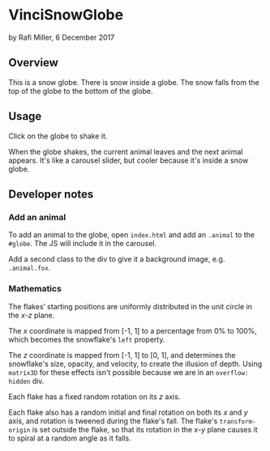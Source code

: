 # VinciSnowGlobe

by Rafi Miller, 6 December 2017

## Overview

This is a snow globe. There is snow inside a globe. The snow falls from the top of the globe to the bottom of the globe. 

## Usage

Click on the globe to shake it.

When the globe shakes, the current animal leaves and the next animal appears. It's like a carousel slider, but cooler because it's inside a snow globe.

## Developer notes

### Add an animal

To add an animal to the globe, open `index.html` and add an `.animal` to the `#globe`. The JS will include it in the carousel.

Add a second class to the div to give it a background image, e.g. `.animal.fox`.

### Mathematics

The flakes’ starting positions are uniformly distributed in the unit circle in the *x-z* plane. 

The *x* coordinate is mapped from [-1, 1] to a percentage from 0% to 100%, which becomes the snowflake's `left` property. 

The *z* coordinate is mapped from [-1, 1] to [0, 1], and determines the snowflake's size, opacity, and velocity, to create the illusion of depth. Using `matrix3D` for these effects isn't possible because we are in an `overflow: hidden` div.

Each flake has a fixed random rotation on its *z* axis.

Each flake also has a random initial and final rotation on both its *x* and *y* axis, and rotation is tweened during the flake's fall. The flake's `transform-origin` is set outside the flake, so that its rotation in the *x-y* plane causes it to spiral at a random angle as it falls.
